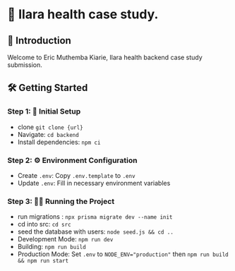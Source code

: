 # 🚀 Ilara health case study.

## 🌟 Introduction
Welcome to Eric Muthemba Kiarie, Ilara health backend case study submission.

## 🛠️ Getting Started

### Step 1: 🚀 Initial Setup
- clone `git clone {url}`
- Navigate: `cd backend`
- Install dependencies: `npm ci`

### Step 2: ⚙️ Environment Configuration

- Create `.env`: Copy `.env.template` to `.env`
- Update `.env`: Fill in necessary environment variables

### Step 3: 🏃‍♂️ Running the Project
- run migrations : `npx prisma migrate dev --name init`
- cd into src: `cd src `
- seed the database with users: `node seed.js && cd .. `
- Development Mode: `npm run dev`
- Building: `npm run build`
- Production Mode: Set `.env` to `NODE_ENV="production"` then `npm run build && npm run start`


